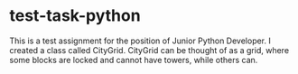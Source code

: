 # test-task-python
This is a test assignment for the position of Junior Python Developer.
I created a class called CityGrid.
CityGrid can be thought of as a grid, where some blocks are locked and cannot have towers, while others can.
